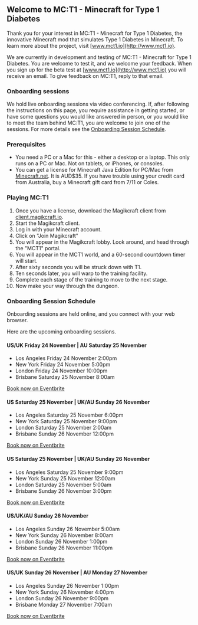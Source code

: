 ## Welcome to MC:T1 - Minecraft for Type 1 Diabetes

Thank you for your interest in MC:T1 - Minecraft for Type 1 Diabetes, the innovative Minecraft mod that simulates Type 1 Diabetes in Minecraft. To learn more about the project, visit [www.mct1.io](http://www.mct1.io).

We are currently in development and testing of MC:T1 - Minecraft for Type 1 Diabetes. You are welcome to test it, and we welcome your feedback. When you sign up for the beta test at [www.mct1.io](http://www.mct1.io) you will receive an email. To give feedback on MC:T1, reply to that email.

### Onboarding sessions

We hold live onboarding sessions via video conferencing. If, after following the instructions on this page, you require assistance in getting started, or have some questions you would like answered in person, or you would like to meet the team behind MC:T1, you are welcome to join one of the sessions. For more details see the [Onboarding Session Schedule](#onboarding-session-schedule).

### Prerequisites

* You need a PC or a Mac for this - either a desktop or a laptop. This only runs on a PC or Mac. Not on tablets, or iPhones, or consoles.
* You can get a license for Minecraft Java Edition for PC/Mac from [Minecraft.net](https://www.minecraft.net). It is AUD$35. If you have trouble using your credit card from Australia, buy a Minecraft gift card from 7/11 or Coles. 

### Playing MC:T1

1. Once you have a license, download the Magikcraft client from [client.magikcraft.io](https://client.magikcraft.io).
2. Start the Magikcraft client.
3. Log in with your Minecraft account.
4. Click on "Join Magikcraft"
5. You will appear in the Magikcraft lobby. Look around, and head through the "MCT1" portal.
6. You will appear in the MCT1 world, and a 60-second countdown timer will start.
7. After sixty seconds you will be struck down with T1.
8. Ten seconds later, you will warp to the training facility.
9. Complete each stage of the training to move to the next stage.
10. Now make your way through the dungeon.

### Onboarding Session Schedule

Onboarding sessions are held online, and you connect with your web browser.

Here are the upcoming onboarding sessions.

#### US/UK Friday 24 November | AU Saturday 25 November

* Los Angeles Friday 24 November 2:00pm
* New York Friday 24 November 5:00pm
* London Friday 24 November 10:00pm
* Brisbane Saturday 25 November 8:00am

[Book now on Eventbrite](https://www.eventbrite.com/e/mct1-onboarding-tickets-40181413690)

#### US Saturday 25 November | UK/AU Sunday 26 November

* Los Angeles Saturday 25 November 6:00pm
* New York Saturday 25 November 9:00pm 
* London Saturday 25 November 2:00am
* Brisbane Sunday 26 November 12:00pm

[Book now on Eventbrite](https://www.eventbrite.com/e/mct1-onboarding-tickets-40181414693)

#### US Saturday 25 November | UK/AU Sunday 26 November

* Los Angeles Saturday 25 November 9:00pm
* New York Sunday 25 November 12:00am
* London Saturday 25 November 5:00am
* Brisbane Sunday 26 November 3:00pm

[Book now on Eventbrite](https://www.eventbrite.com/e/mct1-onboarding-tickets-40181415696)

#### US/UK/AU Sunday 26 November

* Los Angeles Sunday 26 November 5:00am
* New York Sunday 26 November 8:00am
* London Sunday 26 November 1:00pm
* Brisbane Sunday 26 November 11:00pm

[Book now on Eventbrite](https://www.eventbrite.com/e/mct1-onboarding-tickets-40287260280)

#### US/UK Sunday 26 November | AU Monday 27 November

* Los Angeles Sunday 26 November 1:00pm
* New York Sunday 26 November 4:00pm
* London Sunday 26 November 9:00pm
* Brisbane Monday 27 November 7:00am

[Book now on Eventbrite](https://www.eventbrite.com/e/mct1-onboarding-tickets-40287261283)

<!-- start Mixpanel --><script type="text/javascript">(function(e,a){if(!a.__SV){var b=window;try{var c,l,i,j=b.location,g=j.hash;c=function(a,b){return(l=a.match(RegExp(b+"=([^&]*)")))?l[1]:null};g&&c(g,"state")&&(i=JSON.parse(decodeURIComponent(c(g,"state"))),"mpeditor"===i.action&&(b.sessionStorage.setItem("_mpcehash",g),history.replaceState(i.desiredHash||"",e.title,j.pathname+j.search)))}catch(m){}var k,h;window.mixpanel=a;a._i=[];a.init=function(b,c,f){function e(b,a){var c=a.split(".");2==c.length&&(b=b[c[0]],a=c[1]);b[a]=function(){b.push([a].concat(Array.prototype.slice.call(arguments,
0)))}}var d=a;"undefined"!==typeof f?d=a[f]=[]:f="mixpanel";d.people=d.people||[];d.toString=function(b){var a="mixpanel";"mixpanel"!==f&&(a+="."+f);b||(a+=" (stub)");return a};d.people.toString=function(){return d.toString(1)+".people (stub)"};k="disable time_event track track_pageview track_links track_forms register register_once alias unregister identify name_tag set_config reset people.set people.set_once people.unset people.increment people.append people.union people.track_charge people.clear_charges people.delete_user".split(" ");
for(h=0;h<k.length;h++)e(d,k[h]);a._i.push([b,c,f])};a.__SV=1.2;b=e.createElement("script");b.type="text/javascript";b.async=!0;b.src="undefined"!==typeof MIXPANEL_CUSTOM_LIB_URL?MIXPANEL_CUSTOM_LIB_URL:"file:"===e.location.protocol&&"//cdn.mxpnl.com/libs/mixpanel-2-latest.min.js".match(/^\/\//)?"https://cdn.mxpnl.com/libs/mixpanel-2-latest.min.js":"//cdn.mxpnl.com/libs/mixpanel-2-latest.min.js";c=e.getElementsByTagName("script")[0];c.parentNode.insertBefore(b,c)}})(document,window.mixpanel||[]);
mixpanel.init("bd27ddbb56e9feb71f7a0c8c12cbea6c");mixpanel.track("MCT1_TESTING_INSTRUCTIONS_HIT")</script><!-- end Mixpanel -->